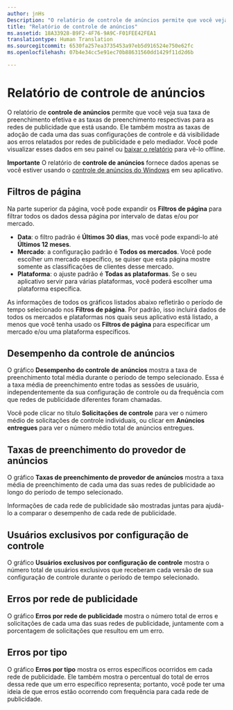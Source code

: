 ```yaml
---
author: jnHs
Description: "O relatório de controle de anúncios permite que você veja sua taxa de preenchimento efetiva e as taxas de preenchimento respectivas para as redes de publicidade que está usando."
title: "Relatório de controle de anúncios"
ms.assetid: 18A33928-B9F2-4F76-9A9C-F01FEE42FEA1
translationtype: Human Translation
ms.sourcegitcommit: 6530fa257ea3735453a97eb5d916524e750e62fc
ms.openlocfilehash: 07b4e34cc5e91ec70b88631560dd1429f11d2d6b

---
```


# Relatório de controle de anúncios


O relatório de **controle de anúncios** permite que você veja sua taxa de preenchimento efetiva e as taxas de preenchimento respectivas para as redes de publicidade que está usando. Ele também mostra as taxas de adoção de cada uma das suas configurações de controle e dá visibilidade aos erros relatados por redes de publicidade e pelo mediador. Você pode visualizar esses dados em seu painel ou [baixar o relatório](download-analytic-reports.md) para vê-lo offline.

**Importante**  O relatório de **controle de anúncios** fornece dados apenas se você estiver usando o [controle de anúncios do Windows](https://msdn.microsoft.com/library/windows/apps/xaml/dn864359) em seu aplicativo.

 

## Filtros de página


Na parte superior da página, você pode expandir os **Filtros de página** para filtrar todos os dados dessa página por intervalo de datas e/ou por mercado.

-   **Data**: o filtro padrão é **Últimos 30 dias**, mas você pode expandi-lo até **Últimos 12 meses**.
-   **Mercado**: a configuração padrão é **Todos os mercados**. Você pode escolher um mercado específico, se quiser que esta página mostre somente as classificações de clientes desse mercado.
-   **Plataforma**: o ajuste padrão é **Todas as plataformas**. Se o seu aplicativo servir para várias plataformas, você poderá escolher uma plataforma específica.

As informações de todos os gráficos listados abaixo refletirão o período de tempo selecionado nos **Filtros de página**. Por padrão, isso incluirá dados de todos os mercados e plataformas nos quais seus aplicativo está listado, a menos que você tenha usado os **Filtros de página** para especificar um mercado e/ou uma plataforma específicos.

## Desempenho da controle de anúncios


O gráfico **Desempenho do controle de anúncios** mostra a taxa de preenchimento total média durante o período de tempo selecionado. Essa é a taxa média de preenchimento entre todas as sessões de usuário, independentemente da sua configuração de controle ou da frequência com que redes de publicidade diferentes foram chamadas.

Você pode clicar no título **Solicitações de controle** para ver o número médio de solicitações de controle individuais, ou clicar em **Anúncios entregues** para ver o número médio total de anúncios entregues.

## Taxas de preenchimento do provedor de anúncios


O gráfico **Taxas de preenchimento de provedor de anúncios** mostra a taxa média de preenchimento de cada uma das suas redes de publicidade ao longo do período de tempo selecionado.

Informações de cada rede de publicidade são mostradas juntas para ajudá-lo a comparar o desempenho de cada rede de publicidade.

## Usuários exclusivos por configuração de controle


O gráfico **Usuários exclusivos por configuração de controle** mostra o número total de usuários exclusivos que receberam cada versão de sua configuração de controle durante o período de tempo selecionado.

## Erros por rede de publicidade


O gráfico **Erros por rede de publicidade** mostra o número total de erros e solicitações de cada uma das suas redes de publicidade, juntamente com a porcentagem de solicitações que resultou em um erro.

## Erros por tipo


O gráfico **Erros por tipo** mostra os erros específicos ocorridos em cada rede de publicidade. Ele também mostra o percentual do total de erros dessa rede que um erro específico representa; portanto, você pode ter uma ideia de que erros estão ocorrendo com frequência para cada rede de publicidade.

 

 







<!--HONumber=Aug16_HO3-->


